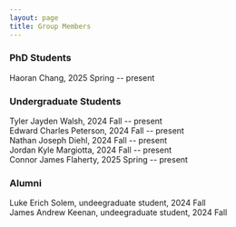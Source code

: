 ```yaml
---
layout: page
title: Group Members
---
```


<h3>
    <a name='Graduate'></a> PhD Students
</h3

 <div class="media">
    <div class="media-body">
       <p class="media-heading"> 
          Haoran Chang, 2025 Spring -- present <br />
       </p>
    </div>
</div>
 
<h3>
    <a name='Undergraduate'></a> Undergraduate Students
</h3>
 
<div class="media">
    <div class="media-body">
       <p class="media-heading"> 
          Tyler Jayden Walsh, 2024 Fall -- present <br />
          Edward Charles Peterson, 2024 Fall -- present <br />
          Nathan Joseph Diehl, 2024 Fall -- present <br />
         Jordan Kyle Margiotta, 2024 Fall -- present <br /> 
          Connor James Flaherty, 2025 Spring -- present <br />
       </p>
    </div>
</div>

<h3>
    <a name='Alumni'></a> Alumni
</h3>
 
<div class="media">
    <div class="media-body">
       <p class="media-heading"> 
          Luke Erich Solem, undeegraduate student, 2024 Fall <br />
          James Andrew  Keenan, undeegraduate student, 2024 Fall <br />
       </p>
    </div>
</div>
